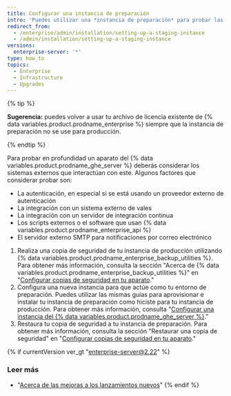 ```yaml
---
title: Configurar una instancia de preparación
intro: 'Puedes utilizar una *instancia de preparación* para probar las modificaciones antes de que se apliquen a {% data variables.product.product_location %}. Por ejemplo, podrías utilizar una instancia de preparación para probar nuevas actualizaciones del {% data variables.product.prodname_ghe_server %} o para practicar importar datos de migración.'
redirect_from:
  - /enterprise/admin/installation/setting-up-a-staging-instance
  - /admin/installation/setting-up-a-staging-instance
versions:
  enterprise-server: '*'
type: how_to
topics:
  - Enterprise
  - Infrastructure
  - Upgrades
---
```


{% tip %}

**Sugerencia:** puedes volver a usar tu archivo de licencia existente de {% data variables.product.prodname_enterprise %} siempre que la instancia de preparación no se use para producción.

{% endtip %}

Para probar en profundidad un aparato del {% data variables.product.prodname_ghe_server %} deberás considerar los sistemas externos que interactúan con este. Algunos factores que considerar probar son:

  - La autenticación, en especial si se está usando un proveedor externo de autenticación
  - La integración con un sistema externo de vales
  - La integración con un servidor de integración continua
  - Los scripts externos o el software que usan {% data variables.product.prodname_enterprise_api %}
  - El servidor externo SMTP para notificaciones por correo electrónico

1. Realiza una copia de seguridad de tu instancia de producción utilizando {% data variables.product.prodname_enterprise_backup_utilities %}. Para obtener más información, consulta la sección "Acerca de {% data variables.product.prodname_enterprise_backup_utilities %}" en "[Configurar copias de seguridad en tu aparato](/enterprise/admin/guides/installation/configuring-backups-on-your-appliance#about-github-enterprise-server-backup-utilities)."
2. Configura una nueva instancia para que actúe como tu entorno de preparación. Puedes utilizar las mismas guías para aprovisionar e instalar tu instancia de preparación como hiciste para tu instancia de producción. Para obtener más información, consulta "[Configurar una instancia del {% data variables.product.prodname_ghe_server %}](/enterprise/admin/guides/installation/setting-up-a-github-enterprise-server-instance/)."
3. Restaura tu copia de seguridad a tu instancia de preparación. Para obtener más información, consulta la sección "Restaurar una copia de seguridad" en "[Configurar copias de seguridad en tu aparato](/enterprise/admin/guides/installation/configuring-backups-on-your-appliance#restoring-a-backup)."

{% if currentVersion ver_gt "enterprise-server@2.22" %}
### Leer más

- "[Acerca de las mejoras a los lanzamientos nuevos](/admin/overview/about-upgrades-to-new-releases)"
{% endif %}
